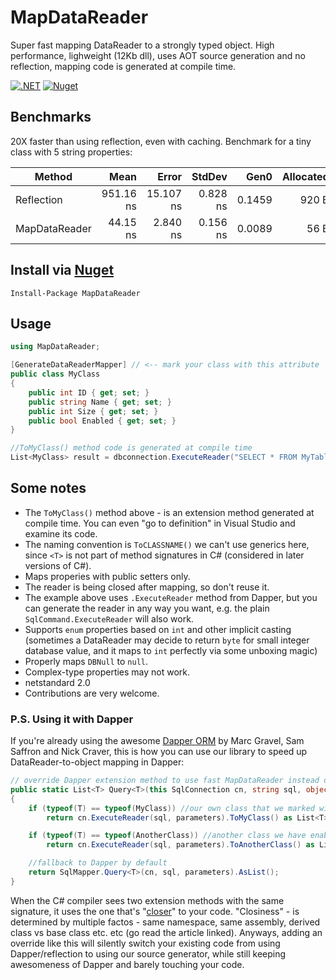 # MapDataReader
Super fast mapping DataReader to a strongly typed object. High performance, lighweight (12Kb dll), uses AOT source generation and no reflection, mapping code is generated at compile time.

[![.NET](https://github.com/jitbit/MapDataReader/actions/workflows/dotnet.yml/badge.svg)](https://github.com/jitbit/MapDataReader/actions/workflows/dotnet.yml)
[![Nuget](https://img.shields.io/nuget/v/MapDataReader)](https://www.nuget.org/packages/MapDataReader/)

## Benchmarks

20X faster than using reflection, even with caching. Benchmark for a tiny class with 5 string properties:

| Method         |      Mean |     Error |   StdDev |   Gen0 | Allocated |
|--------------- |----------:|----------:|---------:|-------:|----------:|
|  Reflection    | 951.16 ns | 15.107 ns | 0.828 ns | 0.1459 |     920 B |
|  MapDataReader |  44.15 ns |  2.840 ns | 0.156 ns | 0.0089 |      56 B |

## Install via [Nuget](https://www.nuget.org/packages/MapDataReader/)

```
Install-Package MapDataReader
```

## Usage

```csharp
using MapDataReader;

[GenerateDataReaderMapper] // <-- mark your class with this attribute
public class MyClass
{
	public int ID { get; set; }
	public string Name { get; set; }
	public int Size { get; set; }
	public bool Enabled { get; set; }
}

//ToMyClass() method code is generated at compile time
List<MyClass> result = dbconnection.ExecuteReader("SELECT * FROM MyTable").ToMyClass();
```

## Some notes

* The `ToMyClass()` method above - is an extension method generated at compile time. You can even "go to definition" in Visual Studio and examine its code.
* The naming convention is `ToCLASSNAME()` we can't use generics here, since `<T>` is not part of method signatures in C# (considered in later versions of C#).
* Maps properies with public setters only.
* The reader is being closed after mapping, so don't reuse it.
* The example above uses `.ExecuteReader` method from Dapper, but you can generate the reader in any way you want, e.g. the plain `SqlCommand.ExecuteReader` will also work.
* Supports `enum` properties based on `int` and other implicit casting (sometimes a DataReader may decide to return `byte` for small integer database value, and it maps to `int` perfectly via some unboxing magic)
* Properly maps `DBNull` to `null`.
* Complex-type properties may not work.
* netstandard 2.0
* Contributions are very welcome.

### P.S. Using it with Dapper

If you're already using the awesome [Dapper ORM](https://github.com/DapperLib/Dapper) by Marc Gravel, Sam Saffron and Nick Craver, this is how you can use our library to speed up DataReader-to-object mapping in Dapper:

```csharp
// override Dapper extension method to use fast MapDataReader instead of Dapper's built-in reflection
public static List<T> Query<T>(this SqlConnection cn, string sql, object parameters)
{
	if (typeof(T) == typeof(MyClass)) //our own class that we marked with attribute? use MapDataReader
		return cn.ExecuteReader(sql, parameters).ToMyClass() as List<T>;

	if (typeof(T) == typeof(AnotherClass)) //another class we have enabled? use MDR
		return cn.ExecuteReader(sql, parameters).ToAnotherClass() as List<T>;

	//fallback to Dapper by default
	return SqlMapper.Query<T>(cn, sql, parameters).AsList();
}
```

When the C# compiler sees two extension methods with the same signature, it uses the one that's "[closer](https://ericlippert.com/2013/12/23/closer-is-better/)" to your code. "Closiness" - is determined by multiple factos - same namespace, same assembly, derived class vs base class etc. etc (go read the article linked). Anyways, adding an override like this will silently switch your existing code from using Dapper/reflection to using our source generator, while still keeping awesomeness of Dapper and barely touching your code.
